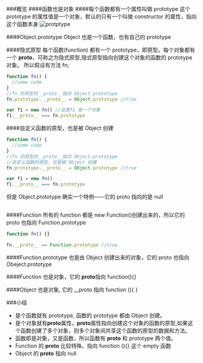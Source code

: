 ###概览 ####函数也是对象 ####每个函数都有一个属性叫做 prototype
这个 prototype 的属性值是一个对象，默认的只有一个叫做 constructor 的属性，指向这个函数本身
![protptype](http://images.cnitblog.com/blog/138012/201409/172121182841896.png)

####Object.prototype
Object 也是一个函数，也有自己的 prototype

####隐式原型
每个函数(function) 都有一个 prototype，即原型。每个对象都有一个 **proto**，可称之为隐式原型,隐式原型指向创建这个对象的函数的 prototype 对象。
所以假设有方法 fn;

```javascript
function fn() {
  //some code
}
//fn 的原型的__proto__指向 Object.prototype
fn.prototype.__proto__ = Object.prototype //true

var f1 = new fn() //这里f1 是一个对象
f1.__proto__ === fn.prototype
```

####自定义函数的原型，也是被 Object 创建

```javascript
function fn() {
  //some code
}
//fn 的原型的__proto__指向 Object.prototype
//自定义函数的原型，也是被 Object 创建
fn.prototype.__proto__ = Object.prototype //true

var f1 = new fn()
f1.__proto__ === fn.prototype
```

但是 Object.prototype 确实一个特例——它的 proto 指向的是 null

```javascript

```

####Function
所有的 function 都是 new Function()创建出来的，所以它的 proto 也指向 Function.prototype

```javascript
function fn() {}

fn.__proto__ == Function.prototype //true
```

####Function.prototype 也是由 Object 创建出来的对象，它的 proto 也指向 Obeject.prototype

####Function 也是对象，它的 **proto**指向 function(){}

####Object 也是对象, 它的 \_\_proto 指向 function (){ }

###小结

- 是个函数就有 prototype, 函数的 prototype 都由 Object 创建。
- 是个对象就有**proto**属性，**proto**属性指向创建这个对象的函数的原型,如果这个函数创建了多个对象，则多个对象间共享这个函数的原型的数据和方法。
- 函数即是对象，又是函数，所以函数有 **proto** 和 prototype 两个值。
- Function 的 **proto** 比较特殊，指向 function (){} 这个 empty 函数
- Object 的 **proto** 指向 null
